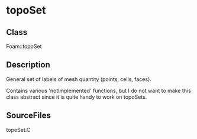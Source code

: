 # topoSet 
## Class
Foam::topoSet

## Description
General set of labels of mesh quantity (points, cells, faces).

Contains various 'notImplemented' functions, but I do not want to make
this class abstract since it is quite handy to work on topoSets.

## SourceFiles
topoSet.C

